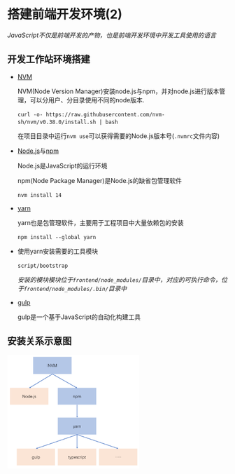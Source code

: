# 搭建前端开发环境(2)

*JavaScript不仅是前端开发的产物，也是前端开发环境中开发工具使用的语言*

## 开发工作站环境搭建

- [NVM](https://github.com/nvm-sh/nvm)

    NVM(Node Version Manager)安装node.js与npm，并对node.js进行版本管理，可以分用户、分目录使用不同的node版本.

    `curl -o- https://raw.githubusercontent.com/nvm-sh/nvm/v0.38.0/install.sh | bash`

    在项目目录中运行`nvm use`可以获得需要的Node.js版本号(`.nvmrc`文件内容)

- [Node.js](https://nodejs.org/)与[npm](https://docs.npmjs.com/)

    Node.js是JavaScript的运行环境

    npm(Node Package Manager)是Node.js的缺省包管理软件

    `nvm install 14`

- [yarn](https://yarnpkg.com/)

    yarn也是包管理软件，主要用于工程项目中大量依赖包的安装

    `npm install --global yarn`

- 使用yarn安装需要的工具模块

    `script/bootstrap`

    *安装的模块模块位于`frontend/node_modules/`目录中，对应的可执行命令，位于`frontend/node_modules/.bin/`目录中*

- [gulp](https://gulpjs.com/)

    gulp是一个基于JavaScript的自动化构建工具

## 安装关系示意图

<img src="images/install.png" width="60%">
